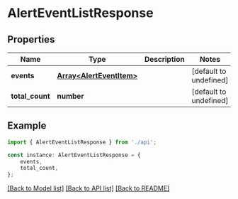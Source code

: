 # AlertEventListResponse


## Properties

Name | Type | Description | Notes
------------ | ------------- | ------------- | -------------
**events** | [**Array&lt;AlertEventItem&gt;**](AlertEventItem.md) |  | [default to undefined]
**total_count** | **number** |  | [default to undefined]

## Example

```typescript
import { AlertEventListResponse } from './api';

const instance: AlertEventListResponse = {
    events,
    total_count,
};
```

[[Back to Model list]](../README.md#documentation-for-models) [[Back to API list]](../README.md#documentation-for-api-endpoints) [[Back to README]](../README.md)
